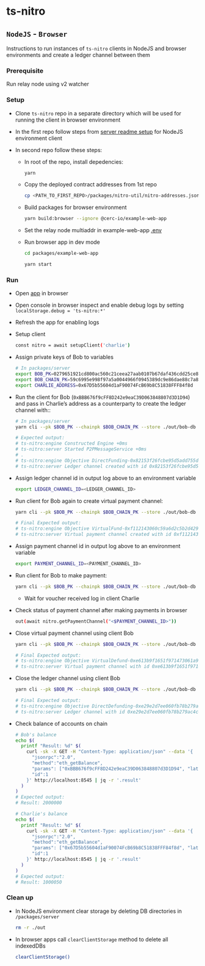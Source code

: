# ts-nitro

## `NodeJS` - `Browser`

Instructions to run instances of `ts-nitro` clients in NodeJS and browser environments and create a ledger channel between them

### Prerequisite

Run relay node using v2 watcher

### Setup

* Clone `ts-nitro` repo in a separate directory which will be used for running the client in browser environment

* In the first repo follow steps from [server readme setup](./packages/server/README.md#setup) for NodeJS environment client

* In second repo follow these steps:

  * In root of the repo, install depedencies:

    ```bash
    yarn
    ```

  * Copy the deployed contract addresses from 1st repo

    ```bash
    cp <PATH_TO_FIRST_REPO>/packages/nitro-util/nitro-addresses.json <PATH_TO_SECOND_REPO>/packages/example-web-app/src/nitro-addresses.json
    ```

  * Build packages for browser environment

    ```bash
    yarn build:browser --ignore @cerc-io/example-web-app
    ```

  * Set the relay node multiaddr in example-web-app [.env](./packages/example-web-app/.env)

  * Run browser app in dev mode

    ```bash
    cd packages/example-web-app

    yarn start
    ```

### Run

* Open [app](http://localhost:3000) in browser

* Open console in browser inspect and enable debug logs by setting `localStorage.debug = 'ts-nitro:*'`

* Refresh the app for enabling logs

* Setup client

  ```bash
  const nitro = await setupClient('charlie')
  ```

* Assign private keys of Bob to variables

    ```bash
    # In packages/server
    export BOB_PK=0279651921cd800ac560c21ceea27aab0107b67daf436cdd25ce84cad30159b4
    export BOB_CHAIN_PK=59c6995e998f97a5a0044966f0945389dc9e86dae88c7a8412f4603b6b78690d
    export CHARLIE_ADDRESS=0x67D5b55604d1aF90074FcB69b8C51838FFF84f8d
    ```

* Run the client for Bob (`0xBBB676f9cFF8D242e9eaC39D063848807d3D1D94`) and pass in Charlie’s address as a counterparty to create the ledger channel with::

    ```bash
    # In packages/server
    yarn cli --pk $BOB_PK --chainpk $BOB_CHAIN_PK --store ./out/bob-db --direct-fund --counterparty $CHARLIE_ADDRESS --get-ledger-channel --amount 1000000

    # Expected output:
    # ts-nitro:engine Constructed Engine +0ms
    # ts-nitro:server Started P2PMessageService +0ms
    # .
    # ts-nitro:engine Objective DirectFunding-0x82153f26fcbe95d5add755d0bfe63ef5940615a8a7fd6ec65822339300e4e268 is complete & returned to API +35ms
    # ts-nitro:server Ledger channel created with id 0x82153f26fcbe95d5add755d0bfe63ef5940615a8a7fd6ec65822339300e4e268 +6s
    ```

* Assign ledger channel id in output log above to an environment variable

    ```bash
    export LEDGER_CHANNEL_ID=<LEDGER_CHANNEL_ID>
    ```

* Run client for Bob again to create virtual payment channel:

    ```bash
    yarn cli --pk $BOB_PK --chainpk $BOB_CHAIN_PK --store ./out/bob-db --virtual-fund --counterparty $CHARLIE_ADDRESS --get-payment-channel --amount 1000

    # Final Expected output:
    # ts-nitro:engine Objective VirtualFund-0xf112143060c59a6d2c5b2d429ca46eb48286e1ca1301da60b9a1a184ad1a58bb is complete & returned to API +1ms
    # ts-nitro:server Virtual payment channel created with id 0xf112143060c59a6d2c5b2d429ca46eb48286e1ca1301da60b9a1a184ad1a58bb +999ms
    ```

* Assign payment channel id in output log above to an environment variable

    ```bash
    export PAYMENT_CHANNEL_ID=<PAYMENT_CHANNEL_ID>
    ```

* Run client for Bob to make payment:

    ```bash
    yarn cli --pk $BOB_PK --chainpk $BOB_CHAIN_PK --store ./out/bob-db --pay --amount 50 --payment-channel $PAYMENT_CHANNEL_ID --wait
    ```

  * Wait for voucher received log in client Charlie

* Check status of payment channel after making payments in browser

    ```bash
    out(await nitro.getPaymentChannel("<$PAYMENT_CHANNEL_ID>"))
    ```

* Close virtual payment channel using client Bob

  ```bash
  yarn cli --pk $BOB_PK --chainpk $BOB_CHAIN_PK --store ./out/bob-db --virtual-defund --payment-channel $PAYMENT_CHANNEL_ID --get-payment-channel

  # Final Expected output:
  # ts-nitro:engine Objective VirtualDefund-0xe613b9f1651f971473061a968823463e9570b83230c2bce734b21800f663e4aa is complete & returned to API +1ms
  # ts-nitro:server Virtual payment channel with id 0xe613b9f1651f971473061a968823463e9570b83230c2bce734b21800f663e4aa closed
  ```

* Close the ledger channel using client Bob

  ```bash
  yarn cli --pk $BOB_PK --chainpk $BOB_CHAIN_PK --store ./out/bob-db --direct-defund --ledger-channel $LEDGER_CHANNEL_ID --get-ledger-channel

  # Final Expected output:
  # ts-nitro:engine Objective DirectDefunding-0xe29e2d7ee060fb78b279ac4c8f5cc9bf59334f3e0d25315d5e3c822ed0303d9e is complete & returned to API +1ms
  # ts-nitro:server Ledger channel with id 0xe29e2d7ee060fb78b279ac4c8f5cc9bf59334f3e0d25315d5e3c822ed0303d9e closed
  ```

* Check balance of accounts on chain

    ```bash
    # Bob's balance
    echo $(
      printf "Result: %d" $(
        curl -sk -X GET -H "Content-Type: application/json" --data '{
          "jsonrpc":"2.0",
          "method":"eth_getBalance",
          "params": ["0xBBB676f9cFF8D242e9eaC39D063848807d3D1D94", "latest"],
          "id":1
        }' http://localhost:8545 | jq -r '.result'
      )
    )
    # Expected output:
    # Result: 2000000

   # Charlie's balance
    echo $(
      printf "Result: %d" $(
        curl -sk -X GET -H "Content-Type: application/json" --data '{
          "jsonrpc":"2.0",
          "method":"eth_getBalance",
          "params": ["0x67D5b55604d1aF90074FcB69b8C51838FFF84f8d", "latest"],
          "id":1
        }' http://localhost:8545 | jq -r '.result'
      )
    )
    # Expected output:
    # Result: 1000050
    ```

### Clean up

* In NodeJS environment clear storage by deleting DB directories in `/packages/server`

    ```bash
    rm -r ./out
    ```

* In browser apps call `clearClientStorage` method to delete all indexedDBs

    ```bash
    clearClientStorage()
    ```

